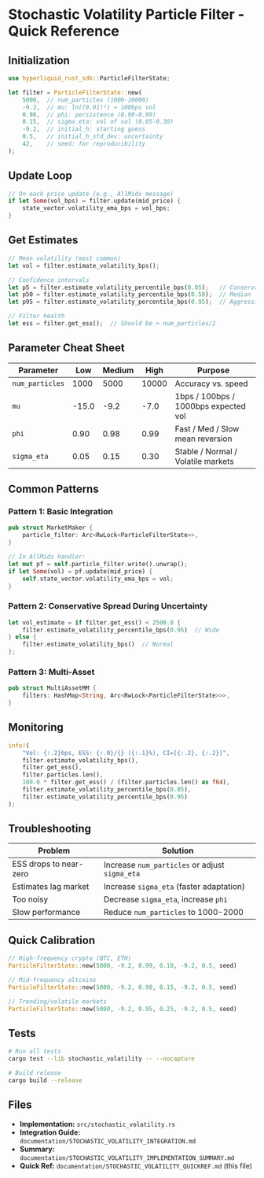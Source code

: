 # Stochastic Volatility Particle Filter - Quick Reference

## Initialization

```rust
use hyperliquid_rust_sdk::ParticleFilterState;

let filter = ParticleFilterState::new(
    5000,  // num_particles (1000-10000)
    -9.2,  // mu: ln((0.01)²) ≈ 100bps vol
    0.98,  // phi: persistence (0.90-0.99)
    0.15,  // sigma_eta: vol of vol (0.05-0.30)
    -9.2,  // initial_h: starting guess
    0.5,   // initial_h_std_dev: uncertainty
    42,    // seed: for reproducibility
);
```

## Update Loop

```rust
// On each price update (e.g., AllMids message)
if let Some(vol_bps) = filter.update(mid_price) {
    state_vector.volatility_ema_bps = vol_bps;
}
```

## Get Estimates

```rust
// Mean volatility (most common)
let vol = filter.estimate_volatility_bps();

// Confidence intervals
let p5 = filter.estimate_volatility_percentile_bps(0.05);   // Conservative
let p50 = filter.estimate_volatility_percentile_bps(0.50);  // Median
let p95 = filter.estimate_volatility_percentile_bps(0.95);  // Aggressive

// Filter health
let ess = filter.get_ess();  // Should be > num_particles/2
```

## Parameter Cheat Sheet

| Parameter | Low | Medium | High | Purpose |
|-----------|-----|--------|------|---------|
| `num_particles` | 1000 | 5000 | 10000 | Accuracy vs. speed |
| `mu` | -15.0 | -9.2 | -7.0 | 1bps / 100bps / 1000bps expected vol |
| `phi` | 0.90 | 0.98 | 0.99 | Fast / Med / Slow mean reversion |
| `sigma_eta` | 0.05 | 0.15 | 0.30 | Stable / Normal / Volatile markets |

## Common Patterns

### Pattern 1: Basic Integration
```rust
pub struct MarketMaker {
    particle_filter: Arc<RwLock<ParticleFilterState>>,
}

// In AllMids handler:
let mut pf = self.particle_filter.write().unwrap();
if let Some(vol) = pf.update(mid_price) {
    self.state_vector.volatility_ema_bps = vol;
}
```

### Pattern 2: Conservative Spread During Uncertainty
```rust
let vol_estimate = if filter.get_ess() < 2500.0 {
    filter.estimate_volatility_percentile_bps(0.95)  // Wide
} else {
    filter.estimate_volatility_bps()  // Normal
};
```

### Pattern 3: Multi-Asset
```rust
pub struct MultiAssetMM {
    filters: HashMap<String, Arc<RwLock<ParticleFilterState>>>,
}
```

## Monitoring

```rust
info!(
    "Vol: {:.2}bps, ESS: {:.0}/{} ({:.1}%), CI=[{:.2}, {:.2}]",
    filter.estimate_volatility_bps(),
    filter.get_ess(),
    filter.particles.len(),
    100.0 * filter.get_ess() / (filter.particles.len() as f64),
    filter.estimate_volatility_percentile_bps(0.05),
    filter.estimate_volatility_percentile_bps(0.95)
);
```

## Troubleshooting

| Problem | Solution |
|---------|----------|
| ESS drops to near-zero | Increase `num_particles` or adjust `sigma_eta` |
| Estimates lag market | Increase `sigma_eta` (faster adaptation) |
| Too noisy | Decrease `sigma_eta`, increase `phi` |
| Slow performance | Reduce `num_particles` to 1000-2000 |

## Quick Calibration

```rust
// High-frequency crypto (BTC, ETH)
ParticleFilterState::new(5000, -9.2, 0.99, 0.10, -9.2, 0.5, seed)

// Mid-frequency altcoins
ParticleFilterState::new(5000, -9.2, 0.98, 0.15, -9.2, 0.5, seed)

// Trending/volatile markets
ParticleFilterState::new(5000, -9.2, 0.95, 0.25, -9.2, 0.5, seed)
```

## Tests

```bash
# Run all tests
cargo test --lib stochastic_volatility -- --nocapture

# Build release
cargo build --release
```

## Files

- **Implementation:** `src/stochastic_volatility.rs`
- **Integration Guide:** `documentation/STOCHASTIC_VOLATILITY_INTEGRATION.md`
- **Summary:** `documentation/STOCHASTIC_VOLATILITY_IMPLEMENTATION_SUMMARY.md`
- **Quick Ref:** `documentation/STOCHASTIC_VOLATILITY_QUICKREF.md` (this file)
